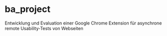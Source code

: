 # ba_project
Entwicklung und Evaluation einer Google Chrome Extension für asynchrone remote Usability-Tests von Webseiten

